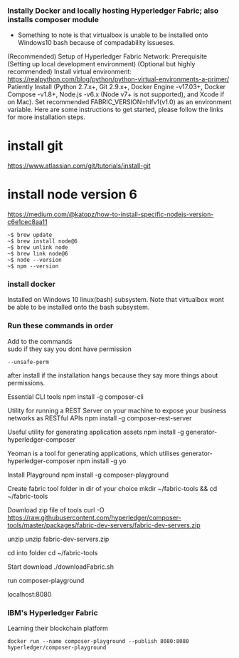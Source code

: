 ### Instally Docker and locally hosting Hyperledger Fabric; also installs composer module

* Something to note is that virtualbox is unable to be installed onto Windows10 bash because of compadability issueses. 

(Recommended) Setup of Hyperledger Fabric Network: 
Prerequisite (Setting up local development environment)
(Optional but highly recommended) Install virtual environment: https://realpython.com/blog/python/python-virtual-environments-a-primer/
Patiently Install (Python 2.7.x+, Git 2.9.x+, Docker Engine -v17.03+, Docker Compose -v1.8+, Node.js -v6.x (Node v7+ is not supported), and Xcode if on Mac). Set recommended FABRIC_VERSION=hlfv1(v1.0) as an environment variable. Here are some instructions to get started, please follow the links for more installation steps. 

# install git
https://www.atlassian.com/git/tutorials/install-git

# install node version 6
https://medium.com/@katopz/how-to-install-specific-nodejs-version-c6e1cec8aa11

    ~$ brew update
    ~$ brew install node@6
    ~$ brew unlink node
    ~$ brew link node@6
    ~$ node --version
    ~$ npm --version 

### install docker
 Installed on Windows 10 linux(bash) subsystem. Note that virtualbox wont be able to be installed onto the bash subsystem.

### Run these commands in order

Add to the commands   
    sudo
if they say you dont have permission

    --unsafe-perm
after install if the installation hangs because they say more things about permissions.

Essential CLI tools
    npm install -g composer-cli

Utility for running a REST Server on your machine to expose your business networks as RESTful APIs
    npm install -g composer-rest-server

Useful utility for generating application assets
    npm install -g generator-hyperledger-composer

Yeoman is a tool for generating applications, which utilises generator-hyperledger-composer
    npm install -g yo

Install Playground
    npm install -g composer-playground

Create fabric tool folder in dir of your choice
    mkdir ~/fabric-tools && cd ~/fabric-tools

Download zip file of tools
    curl -O https://raw.githubusercontent.com/hyperledger/composer-tools/master/packages/fabric-dev-servers/fabric-dev-servers.zip

unzip
    unzip fabric-dev-servers.zip

cd into folder
    cd ~/fabric-tools

Start download
    ./downloadFabric.sh

run
    composer-playground

localhost:8080

### IBM's Hyperledger Fabric
Learning their blockchain platform

    docker run --name composer-playground --publish 8080:8080 hyperledger/composer-playground





